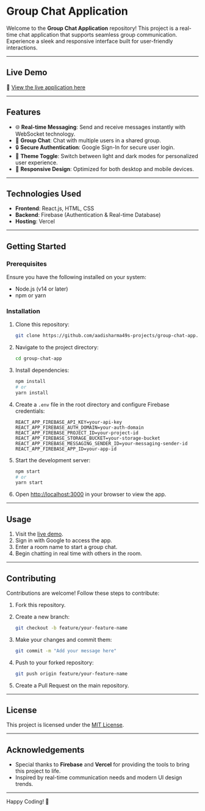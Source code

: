 # **Group Chat Application**

Welcome to the **Group Chat Application** repository! This project is a real-time chat application that supports seamless group communication. Experience a sleek and responsive interface built for user-friendly interactions.

---

## **Live Demo**

🚀 [View the live application here](https://aadi-group-chat-git-main-aadisharma49s-projects.vercel.app/)

---

## **Features**

- 🌐 **Real-time Messaging**: Send and receive messages instantly with WebSocket technology.
- 💬 **Group Chat**: Chat with multiple users in a shared group.
- 🔒 **Secure Authentication**: Google Sign-In for secure user login.
- 🎨 **Theme Toggle**: Switch between light and dark modes for personalized user experience.
- 📱 **Responsive Design**: Optimized for both desktop and mobile devices.

---

## **Technologies Used**

- **Frontend**: React.js, HTML, CSS
- **Backend**: Firebase (Authentication & Real-time Database)
- **Hosting**: Vercel

---

## **Getting Started**

### **Prerequisites**

Ensure you have the following installed on your system:

- Node.js (v14 or later)
- npm or yarn

### **Installation**

1. Clone this repository:

   ```bash
   git clone https://github.com/aadisharma49s-projects/group-chat-app.git
   ```

2. Navigate to the project directory:

   ```bash
   cd group-chat-app
   ```

3. Install dependencies:

   ```bash
   npm install
   # or
   yarn install
   ```

4. Create a `.env` file in the root directory and configure Firebase credentials:

   ```env
   REACT_APP_FIREBASE_API_KEY=your-api-key
   REACT_APP_FIREBASE_AUTH_DOMAIN=your-auth-domain
   REACT_APP_FIREBASE_PROJECT_ID=your-project-id
   REACT_APP_FIREBASE_STORAGE_BUCKET=your-storage-bucket
   REACT_APP_FIREBASE_MESSAGING_SENDER_ID=your-messaging-sender-id
   REACT_APP_FIREBASE_APP_ID=your-app-id
   ```

5. Start the development server:

   ```bash
   npm start
   # or
   yarn start
   ```

6. Open [http://localhost:3000](http://localhost:3000) in your browser to view the app.

---

## **Usage**

1. Visit the [live demo](https://aadi-group-chat-git-main-aadisharma49s-projects.vercel.app/).
2. Sign in with Google to access the app.
3. Enter a room name to start a group chat.
4. Begin chatting in real time with others in the room.

---


## **Contributing**

Contributions are welcome! Follow these steps to contribute:

1. Fork this repository.
2. Create a new branch:

   ```bash
   git checkout -b feature/your-feature-name
   ```

3. Make your changes and commit them:

   ```bash
   git commit -m "Add your message here"
   ```

4. Push to your forked repository:

   ```bash
   git push origin feature/your-feature-name
   ```

5. Create a Pull Request on the main repository.

---

## **License**

This project is licensed under the [MIT License](LICENSE).

---


## **Acknowledgements**

- Special thanks to **Firebase** and **Vercel** for providing the tools to bring this project to life.
- Inspired by real-time communication needs and modern UI design trends.

---

Happy Coding! 🎉

